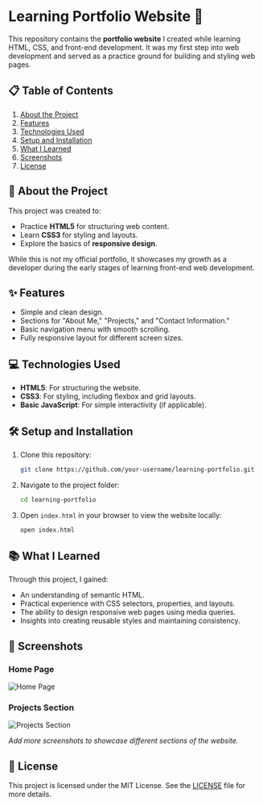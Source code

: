 
# Learning Portfolio Website 🌟  

This repository contains the **portfolio website** I created while learning HTML, CSS, and front-end development. It was my first step into web development and served as a practice ground for building and styling web pages.  



## 📋 **Table of Contents**

1. [About the Project](#about-the-project)  
2. [Features](#features)  
3. [Technologies Used](#technologies-used)  
4. [Setup and Installation](#setup-and-installation)  
5. [What I Learned](#what-i-learned)  
6. [Screenshots](#screenshots)  
7. [License](#license)  



## 📝 **About the Project**  

This project was created to:  
- Practice **HTML5** for structuring web content.  
- Learn **CSS3** for styling and layouts.  
- Explore the basics of **responsive design**.  

While this is not my official portfolio, it showcases my growth as a developer during the early stages of learning front-end web development.  



## ✨ **Features**  

- Simple and clean design.  
- Sections for "About Me," "Projects," and "Contact Information."  
- Basic navigation menu with smooth scrolling.  
- Fully responsive layout for different screen sizes.  



## 💻 **Technologies Used**  

- **HTML5**: For structuring the website.  
- **CSS3**: For styling, including flexbox and grid layouts.  
- **Basic JavaScript**: For simple interactivity (if applicable).  


## 🛠 **Setup and Installation**  

1. Clone this repository:  
   ```bash  
   git clone https://github.com/your-username/learning-portfolio.git  
   ```  

2. Navigate to the project folder:  
   ```bash  
   cd learning-portfolio  
   ```  

3. Open `index.html` in your browser to view the website locally:  
   ```bash  
   open index.html  
   ```  


## 📚 **What I Learned**  

Through this project, I gained:  
- An understanding of semantic HTML.  
- Practical experience with CSS selectors, properties, and layouts.  
- The ability to design responsive web pages using media queries.  
- Insights into creating reusable styles and maintaining consistency.  


## 📸 **Screenshots**  

### Home Page  
![Home Page](screenshots/home.png)  

### Projects Section  
![Projects Section](screenshots/projects.png)  

*Add more screenshots to showcase different sections of the website.*  


## 📄 **License**  

This project is licensed under the MIT License. See the [LICENSE](LICENSE) file for more details.  

